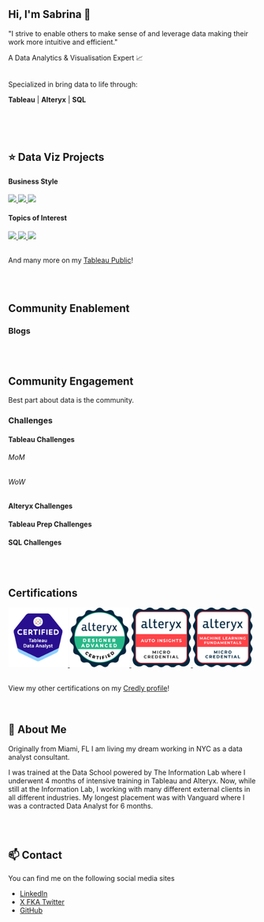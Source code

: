 ## Hi, I'm Sabrina 👋
"I strive to enable others to make sense of and leverage data making their work more intuitive and efficient."


A Data Analytics & Visualisation Expert 📈

<br>
Specialized in bring data to life through:

**Tableau** | **Alteryx** | **SQL**


<br>
<br>
<br>

## ⭐ Data Viz Projects

#### Business Style

<a href="https://public.tableau.com/app/profile/sabrina.tatiana.vazquez/viz/SalesPipelineAnalysis_17224548706830/OppOverview">
    <img src="https://public.tableau.com/thumb/views/SalesPipelineAnalysis_17224548706830/OppOverview" width ="33%">
  </a>

<a href="https://public.tableau.com/app/profile/sabrina.tatiana.vazquez/viz/HelpDeskDashboard_16887672719680/Dashboard1">
    <img src="https://public.tableau.com/thumb/views/HelpDeskDashboard_16887672719680/Dashboard1" width ="33%">
  </a>

<a href="https://public.tableau.com/app/profile/sabrina.tatiana.vazquez/viz/DonationsRetentionandChurn/Overview">
    <img src="https://public.tableau.com/thumb/views/DonationsRetentionandChurn/Overview" width ="33%">
  </a>


#### Topics of Interest

<a href="https://public.tableau.com/app/profile/sabrina.tatiana.vazquez/viz/AroundtheWorldwith16Personalities/CIRCLEANDBOXES">
    <img src="https://public.tableau.com/thumb/views/DashboardWeekDay5NYCSchoolViolations/Dashboard1" width ="33%">
  </a>

<a href="https://public.tableau.com/app/profile/sabrina.tatiana.vazquez/viz/FormulaOneRacePath/Dashboard1">
    <img src="https://public.tableau.com/thumb/views/FormulaOneRacePath/Dashboard1" width ="33%">
  </a>

<a href="https://public.tableau.com/app/profile/sabrina.tatiana.vazquez/viz/TheIntersectionofPoliticsTravelandMoneyRemake/INTERSECTION">
    <img src="https://public.tableau.com/thumb/views/TheIntersectionofPoliticsTravelandMoneyRemake/INTERSECTION" width ="33%">
  </a>

<br>
<br>

And many more on my [Tableau Public](https://public.tableau.com/app/profile/sabrina.tatiana.vazquez/vizzes)!

<br>
<br>

## Community Enablement

### Blogs

<br>
<br>

## Community Engagement

Best part about data is the community. 
<br>

### Challenges

#### Tableau Challenges
###### MoM

###### WoW

#### Alteryx Challenges

#### Tableau Prep Challenges

#### SQL Challenges

<br>
<br>

## Certifications

<a href="https://www.credly.com/badges/5f9c4778-b71f-4a2d-8ab8-09258ba840a6/public_url">
  <img src="https://github.com/sabrinatvazquez/sabrinatvazquez.github.io/blob/main/Credly%20Badges/2023-tableau-certified-data-analyst.png?raw=true" width="24%">
</a>

<a href="https://www.credly.com/badges/6865c865-d83d-4986-8a5a-efe7c0e49d15/public_url">
  <img src="https://github.com/sabrinatvazquez/sabrinatvazquez.github.io/blob/main/Credly%20Badges/2024-alteryx-designer-advanced-certification.png?raw=true" width="24%">
</a>

<a href="https://www.credly.com/badges/31d21a1e-0af1-4076-9bef-1edede38b137/public_url">
  <img src="https://github.com/sabrinatvazquez/sabrinatvazquez.github.io/blob/main/Credly%20Badges/2024-alteryx-auto-insights-micro-credential.png?raw=true" width="24%">
</a>

<a href="https://www.credly.com/badges/1defaa8b-a49e-4638-b255-c527eadea9ca/public_url">
  <img src="https://github.com/sabrinatvazquez/sabrinatvazquez.github.io/blob/main/Credly%20Badges/2024-alteryx-machine-learning-fundamentals-micro-credential.png?raw=true" width="24%">
</a>

<br>
<br>

View my other certifications on my [Credly profile](https://www.credly.com/users/sabrinatvazquez)!
<br>
<br>
<br>

## 👤 About Me

Originally from Miami, FL I am living my dream working in NYC as a data analyst consultant. 

<!--
Though my passion for data is relatively new, it doesn't diminish my expertise and skills in the field.
-->

I was trained at the Data School powered by The Information Lab where I underwent 4 months of intensive training in Tableau and Alteryx. 
Now, while still at the Information Lab, I working with many different external clients in all different industries.
My longest placement was with Vanguard where I was a contracted Data Analyst for 6 months. 

<br>
<br>

## 📫 Contact

You can find me on the following social media sites

- [LinkedIn](https://www.linkedin.com/in/sabrinatvazquez)
- [X FKA Twitter](https://twitter.com/sabrinatvazquez)
- [GitHub](https://github.com/sabrinatvazquez)


<!--
**sabrinatvazquez/sabrinatvazquez** is a ✨ _special_ ✨ repository because its `README.md` (this file) appears on your GitHub profile.

Here are some ideas to get you started:

- 🔭 I’m currently working on ...
- 🌱 I’m currently learning ...
- 👯 I’m looking to collaborate on ...
- 🤔 I’m looking for help with ...
- 💬 Ask me about ...
- 📫 How to reach me: ...
- 😄 Pronouns: ...
- ⚡ Fun fact: ...
-->
